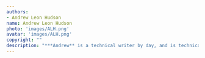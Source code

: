 ```yaml
---
authors:
- Andrew Leon Hudson
name: Andrew Leon Hudson
photo: 'images/ALH.png'
avatar: 'images/ALH.png'
copyright: ""
description: "***Andrew** is a technical writer by day, and is technically a writer by night as well. In addition to editing* Mythaxis *he also creates the story art, using of rights-free images provided by too many generous people to mention. He lives in Barcelona, Spain, and doesn’t update [his website](https://andrewleonhudson.wordpress.com/) or use [twitter](https://twitter.com/AndLeoHud) very often.*"
---
```


